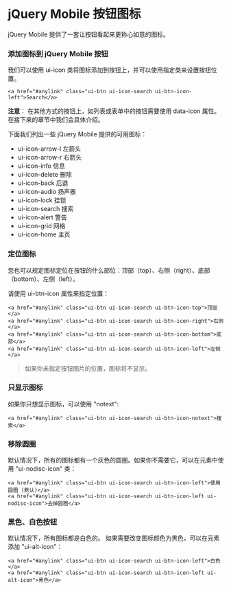 # jQuery Mobile 按钮图标

jQuery Mobile 提供了一套让按钮看起来更称心如意的图标。

### 添加图标到 jQuery Mobile 按钮

我们可以使用 ui-icon 类将图标添加到按钮上，并可以使用指定类来设置按钮位置。

	<a href="#anylink" class="ui-btn ui-icon-search ui-btn-icon-left">Search</a>

**注意**： 在其他方式的按钮上，如列表或表单中的按钮需要使用 data-icon 属性。在接下来的章节中我们会具体介绍。

下面我们列出一些 jQuery Mobile 提供的可用图标：

- ui-icon-arrow-l 左箭头
- ui-icon-arrow-r 右箭头
- ui-icon-info 信息
- ui-icon-delete 删除
- ui-icon-back 后退
- ui-icon-audio 扬声器
- ui-icon-lock 挂锁
- ui-icon-search 搜索
- ui-icon-alert 警告
- ui-icon-grid 网格
- ui-icon-home 主页

### 定位图标

您也可以规定图标定位在按钮的什么部位：顶部（top）、右侧（right）、底部（bottom）、左侧（left）。

请使用 ui-btn-icon 属性来指定位置：

	<a href="#anylink" class="ui-btn ui-icon-search ui-btn-icon-top">顶部</a>
	<a href="#anylink" class="ui-btn ui-icon-search ui-btn-icon-right">右侧</a>
	<a href="#anylink" class="ui-btn ui-icon-search ui-btn-icon-bottom">底部</a>
	<a href="#anylink" class="ui-btn ui-icon-search ui-btn-icon-left">左侧</a>

>如果你未指定按钮图片的位置，图标将不显示。

### 只显示图标

如果你只想显示图标，可以使用 "notext":

	<a href="#anylink" class="ui-btn ui-icon-search ui-btn-icon-notext">搜索</a>

### 移除圆圈

默认情况下，所有的图标都有一个灰色的圆圈。如果你不需要它，可以在元素中使用 "ui-nodisc-icon" 类：

	<a href="#anylink" class="ui-btn ui-icon-search ui-btn-icon-left">使用圆圈 (默认)</a>
	<a href="#anylink" class="ui-btn ui-icon-search ui-btn-icon-left ui-nodisc-icon">去掉圆圈</a>

### 黑色、白色按钮

默认情况下，所有图标都是白色的。 如果需要改变图标颜色为黑色，可以在元素添加 "ui-alt-icon"：

	<a href="#anylink" class="ui-btn ui-icon-search ui-btn-icon-left">白色</a>
	<a href="#anylink" class="ui-btn ui-icon-search ui-btn-icon-left ui-alt-icon">黑色</a>

